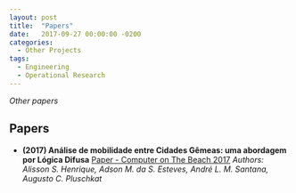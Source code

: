 ```yaml
---
layout: post
title:  "Papers"
date:   2017-09-27 00:00:00 -0200
categories:
  - Other Projects
tags:
  - Engineering
  - Operational Research 
---
```


*Other papers*

## Papers

* **(2017) Análise de mobilidade entre Cidades Gêmeas: uma abordagem por Lógica Difusa**
[Paper - Computer on The Beach 2017](https://siaiap32.univali.br/seer/index.php/acotb/article/view/10626/5964)
*Authors: Alisson S. Henrique,	Adson M. da S. Esteves,	André L. M. Santana, Augusto C. Pluschkat*
